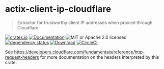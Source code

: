# actix-client-ip-cloudflare

> Extractor for trustworthy client IP addresses when proxied through Cloudflare

<!-- prettier-ignore-start -->

[![crates.io](https://img.shields.io/crates/v/actix-client-ip-cloudflare?label=latest)](https://crates.io/crates/actix-client-ip-cloudflare)
[![Documentation](https://docs.rs/actix-client-ip-cloudflare/badge.svg)](https://docs.rs/actix-client-ip-cloudflare/0.1.0)
![MIT or Apache 2.0 licensed](https://img.shields.io/crates/l/actix-client-ip-cloudflare.svg)
<br />
[![dependency status](https://deps.rs/crate/actix-client-ip-cloudflare/0.1.0/status.svg)](https://deps.rs/crate/actix-client-ip-cloudflare/0.1.0)
[![Download](https://img.shields.io/crates/d/actix-client-ip-cloudflare.svg)](https://crates.io/crates/actix-client-ip-cloudflare)
[![CircleCI](https://circleci.com/gh/robjtede/actix-web-lab/tree/main.svg?style=shield)](https://circleci.com/gh/robjtede/actix-web-lab/tree/main)

<!-- prettier-ignore-end -->

See <https://developers.cloudflare.com/fundamentals/reference/http-request-headers> for more documentation on the headers interpreted by this crate.
